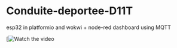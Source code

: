 # Conduite-deportee-D11T

esp32 in platformio and wokwi + node-red dashboard using MQTT  


[![Watch the video](https://drive.google.com/file/d/1STIBZVEiXAfIOE9SkvKzZrQBdI_tuMUt/view?usp=sharing)
